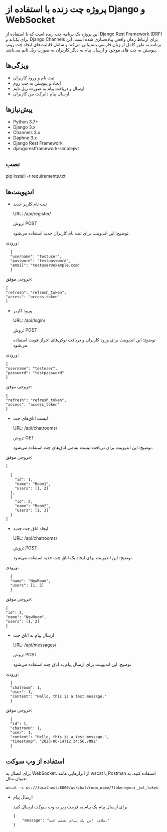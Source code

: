 # پروژه چت زنده با استفاده از Django و WebSocket

این پروژه یک برنامه چت زنده است که با استفاده از Django Rest Framework (DRF) برای بک‌اند و Django Channels برای ارتباط
زمان واقعی پیاده‌سازی شده است. این برنامه به طور کامل از زبان فارسی پشتیبانی می‌کند و شامل قابلیت‌های ایجاد چت روم،
پیوستن به چت های موجود و ارسال پیام به دیگر کاربران به صورت ریل تایم می‌باشد.

## ویژگی‌ها

- ثبت نام و ورود کاربران
- ایجاد و پیوستن به چت روم
- ارسال و دریافت پیام به صورت ریل تایم
- ارسال پیام‌ دایرکت بین کاربران

## پیش‌نیازها

- Python 3.7+
- Django 3.x
- Channels 3.x
- Daphne 3.x
- Django Rest Framework
- djangorestframework-simplejwt

## نصب

pip install -r requirements.txt


## اندپوینت‌ها

- ثبت نام کاربر جدید

  URL: /api/register/

  روش: POST

  توضیح: این اندپوینت برای ثبت نام کاربران جدید استفاده می‌شود.

ورودی:

      {
      "username": "testuser",
      "password": "testpassword",
      "email": "testuser@example.com"
      }

خروجی موفق:

    {
    "refresh": "refresh_token",
    "access": "access_token"
    }

- ورود کاربر

  URL: /api/login/

  روش: POST

  توضیح: این اندپوینت برای ورود کاربران و دریافت توکن‌های احراز هویت استفاده می‌شود.

ورودی:

    {
    "username": "testuser",
    "password": "testpassword"
    }

خروجی موفق:

    {
    "refresh": "refresh_token",
    "access": "access_token"
    }

- لیست اتاق‌های چت

  URL: /api/chatrooms/

  روش: GET

  توضیح: این اندپوینت برای دریافت لیست تمامی اتاق‌های چت استفاده می‌شود.

خروجی موفق:

    [
      
      {
        "id": 1,
        "name": "Room1",
        "users": [1, 2]
      },
      {
        "id": 2,
        "name": "Room2",
        "users": [1, 3]
      }
    ]

- ایجاد اتاق چت جدید

  URL: /api/chatrooms/

  روش: POST

  توضیح: این اندپوینت برای ایجاد یک اتاق چت جدید استفاده می‌شود.

ورودی:

      {
      "name": "NewRoom",
      "users": [1, 2]
      }

خروجی موفق:

    {
    "id": 3,
    "name": "NewRoom",
    "users": [1, 2]
    }

- ارسال پیام به اتاق چت

  URL: /api/messages/

  روش: POST

  توضیح: این اندپوینت برای ارسال پیام به اتاق چت استفاده می‌شود

ورودی:

      {
      "chatroom": 1,
      "user": 1,
      "content": "Hello, this is a test message."
      }

خروجی موفق:

      {
      "id": 1,
      "chatroom": 1,
      "user": 1,
      "content": "Hello, this is a test message.",
      "timestamp": "2023-06-14T12:34:56.789Z"
      }

## استفاده از وب سوکت

برای اتصال به WebSocket، از ابزارهایی مانند wscat یا Postman استفاده کنید. به عنوان مثال:

    wscat -c ws://localhost:8000/ws/chat/room_name/?token=your_jwt_token

- ارسال پیام

  برای ارسال پیام یک پیام به فرمت زیر به وب سوکت ارسال کنید

      {
          "message": "سلام، این یک پیام تستی است."
      }
